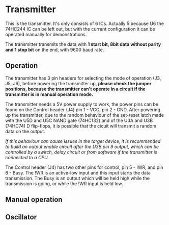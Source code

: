 # Transmitter
This is the transmitter. It's only consists of 6 ICs. Actually 5 because U6 the 74HC244 IC can be left out, but with the current configuration it can 
be operated manually for demonstrations.

The transmitter transmits the data with **1 start bit, 8bit data without parity and 1 stop bit** on the end, with 9600 baud rate.

## Operation
The transmitter has 3 pin headers for selecting the mode of operation (J3, J5, J6), before powering the transmitter up, **please check the jumper positions, 
because the transmitter can't operate in a circuit if the transmitter is in manual operation mode.**

The transmitter needs a 5V power supply to work, the power pins can be found on the Control header (J4) pin 1 - VCC, pin 2 - GND. After powering up the
transmitter, due to the random behaviour of the set-reset latch made with the U5D and U5C NAND gate (74HC132) and of the U3A and U3B (74HC74) D flip-flops, 
it is possible that the cicuit will transmit a random data on the output.

*If this behaviour can cause issues in the target device, it is recommended to build
an output enable circuit after the U3B pin 9 output, which can be controlled by a switch, delay circuit or from software if the transmitter is connected to a CPU.*

The Control header (J4) has two other pins for control, pin 5 - !WR, and pin 8 - Busy. The !WR is an active-low input and this input starts the data transmission.
The Busy is an output which will be held high while the transmission is going, or while the !WR input is held low.

## Manual operation

## Oscillator

